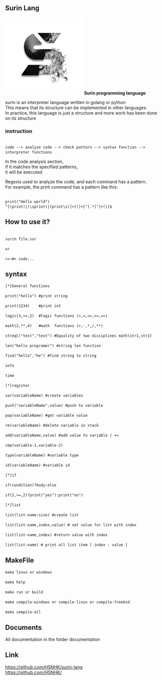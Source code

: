 ## Surin Lang

<img src="https://github.com/HSNHK/surin-lang/blob/master/resources/logo.png" width="250" >
<b>Surin programming language</b>

surin is an interpreter language written in golang or python
<br>
This means that its structure can be implemented in other languages.<br>
In practice, this language is just a structure and more work has been done on its structure
### instruction
```

code --> analyze code --> check pattern --> syntax function --> interpreter functions

```
In the code analysis section,<br>
if it matches the specified patterns,<br>
it will be executed<br>

Regexis used to analyze the code,
and each command has a pattern.<br>
For example, the print command has a pattern like this:
```

print("Hello world")
^[(print)|(\sprint)|(print\s)]+[(]+["].*["]+[)]$

```
## How to use it?

```

surin file.sur

or 

>>~#> code...

```
## syntax

```
[*]General functions

print("hello") #print string

print(1234)    #print int

logic(3,>=,2)  #logic functions (>,<,<=,>=,==)

math(2,**,4)   #math  functions (+,-,*,/,**)

streql("test","test") #Equality of two disciplines math(str1,str2)

len("hello programer") #string len function

find("hello","he") #find string to string

info 

time

[*]register

var(variableName) #create variables

push("variableName",value) #push to variable

pop(variableName) #get variable value

rm(variableName) #delete variable in stack

add(variableName,value) #add value to variable | +=

cmp(variable-1,variable-2)

type(variableName) #variable type

id(variableName) #variable id

[*]if

if(condition)?body:else

if(2,>=,2)?print("yes"):print("no")

[*]list

list(list-name:size) #create list

list(list-name,index,value) # set value for list with index

list(list-name,index) #return value with index

list(list-name) # print all list item [ index : value ]

``` 
## MakeFile
```
make linux or windows

make help

make run or build

make compile-windows or compile-linux or compile-freebsd

make compile-all
```
## Documents

All documentation in the folder documentation

## Link
https://github.com/HSNHK/surin-lang
<br>
https://github.com/HSNHK/